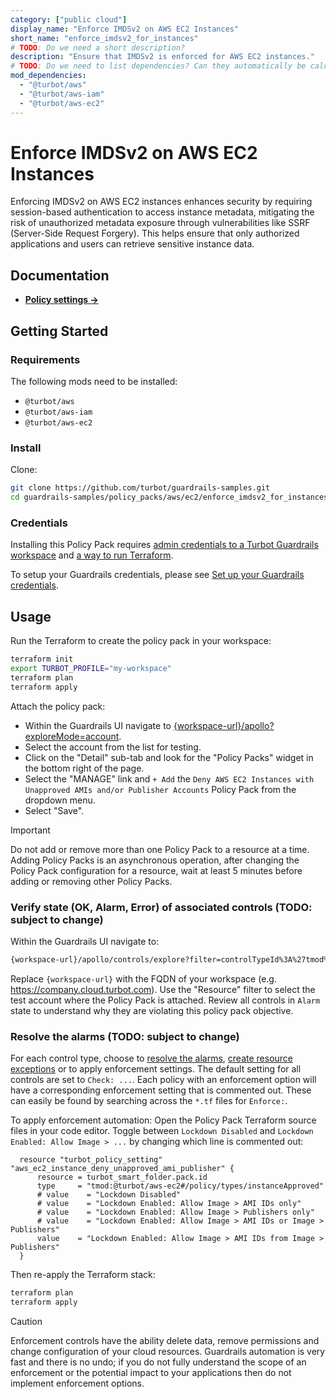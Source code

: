 ```yaml
---
category: ["public cloud"]
display_name: "Enforce IMDSv2 on AWS EC2 Instances"
short_name: "enforce_imdsv2_for_instances"
# TODO: Do we need a short description?
description: "Ensure that IMDSv2 is enforced for AWS EC2 instances."
# TODO: Do we need to list dependencies? Can they automatically be calculated?
mod_dependencies:
  - "@turbot/aws"
  - "@turbot/aws-iam"
  - "@turbot/aws-ec2"
---
```


# Enforce IMDSv2 on AWS EC2 Instances

Enforcing IMDSv2 on AWS EC2 instances enhances security by requiring session-based authentication to access instance metadata, mitigating the risk of unauthorized metadata exposure through vulnerabilities like SSRF (Server-Side Request Forgery). This helps ensure that only authorized applications and users can retrieve sensitive instance data.

## Documentation

- **[Policy settings →](/policy-packs/enforce_imdsv2_for_instances/settings)**

## Getting Started

### Requirements

The following mods need to be installed:

- `@turbot/aws`
- `@turbot/aws-iam`
- `@turbot/aws-ec2`

### Install

Clone:

```sh
git clone https://github.com/turbot/guardrails-samples.git
cd guardrails-samples/policy_packs/aws/ec2/enforce_imdsv2_for_instances
```

### Credentials

Installing this Policy Pack requires [admin credentials to a Turbot Guardrails workspace](https://turbot.com/guardrails/docs/guides/iam/access-keys) and [a way to run Terraform](https://turbot.com/guardrails/docs/7-minute-labs/terraform).

To setup your Guardrails credentials, please see [Set up your Guardrails credentials](https://turbot.com/guardrails/docs/7-minute-labs/cli#set-up-your-turbot-credentials).

## Usage

Run the Terraform to create the policy pack in your workspace:

```sh
terraform init
export TURBOT_PROFILE="my-workspace"
terraform plan
terraform apply
```

Attach the policy pack:

- Within the Guardrails UI navigate to [{workspace-url}/apollo?exploreMode=account](#).
- Select the account from the list for testing.
- Click on the "Detail" sub-tab and look for the "Policy Packs" widget in the bottom right of the page.
- Select the "MANAGE" link and `+ Add` the `Deny AWS EC2 Instances with Unapproved AMIs and/or Publisher Accounts` Policy Pack from the dropdown menu.
- Select "Save".

> [!IMPORTANT]
> Do not add or remove more than one Policy Pack to a resource at a time. Adding Policy Packs is an asynchronous operation, after changing the Policy Pack configuration for a resource, wait at least 5 minutes before adding or removing other Policy Packs.

### Verify state (OK, Alarm, Error) of associated controls (TODO: subject to change)

Within the Guardrails UI navigate to:

  ```sh
  {workspace-url}/apollo/controls/explore?filter=controlTypeId%3A%27tmod%3A%40turbot%2Faws-ec2%23%2Fcontrol%2Ftypes%2FinstanceApproved%27
  ```

  Replace `{workspace-url}` with the FQDN of your workspace (e.g. <https://company.cloud.turbot.com>). Use the "Resource" filter to select the test account where the Policy Pack is attached. Review all controls in `Alarm` state to understand why they are violating this policy pack objective.

### Resolve the alarms (TODO: subject to change)

For each control type, choose to [resolve the alarms](https://turbot.com/guardrails/docs/guides/quick-actions), [create resource exceptions](https://turbot.com/guardrails/docs/getting-started/activity-exceptions#manual-policy-exceptions) or to apply enforcement settings. The default setting for all controls are set to `Check: ...`. Each policy with an enforcement option will have a corresponding enforcement setting that is commented out. These can easily be found by searching across the `*.tf` files for `Enforce:`.

To apply enforcement automation: Open the Policy Pack Terraform source files in your code editor. Toggle between `Lockdown Disabled` and `Lockdown Enabled: Allow Image > ...` by changing which line is commented out:

  ```hcl
    resource "turbot_policy_setting" "aws_ec2_instance_deny_unapproved_ami_publisher" {
        resource = turbot_smart_folder.pack.id
        type     = "tmod:@turbot/aws-ec2#/policy/types/instanceApproved"
        # value    = "Lockdown Disabled"
        # value    = "Lockdown Enabled: Allow Image > AMI IDs only"
        # value    = "Lockdown Enabled: Allow Image > Publishers only"
        # value    = "Lockdown Enabled: Allow Image > AMI IDs or Image > Publishers"
        value    = "Lockdown Enabled: Allow Image > AMI IDs from Image > Publishers"
    }
  ```

  Then re-apply the Terraform stack:

```sh
terraform plan
terraform apply
```

> [!CAUTION]
> Enforcement controls have the ability delete data, remove permissions and change configuration of your cloud resources. Guardrails automation is very fast and there is no undo; if you do not fully understand the scope of an enforcement or the potential impact to your applications then do not implement enforcement options.

